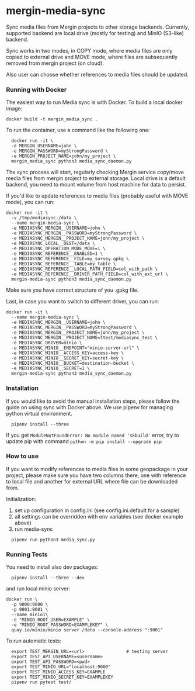 # mergin-media-sync
Sync media files from Mergin projects to other storage backends. Currently, supported backend are local drive (mostly for testing)
and MinIO (S3-like) backend.

Sync works in two modes, in COPY mode, where media files are only copied to external drive and MOVE mode, where files are
subsequently removed from mergin project (on cloud).

Also user can choose whether references to media files should be updated.

### Running with Docker

The easiest way to run Media sync is with Docker.
To build a local docker image:
```
docker build -t mergin_media_sync .
```

To run the container, use a command like the following one: 
```shell
  docker run -it \
  -e MERGIN_USERNAME=john \
  -e MERGIN_PASSWORD=myStrongPassword \
  -e MERGIN_PROJECT_NAME=john/my_project \
  mergin_media_sync python3 media_sync_daemon.py
```
The sync process will start, regularly checking Mergin service copy/move media files from mergin project to external storage.
Local drive is a default backend, you need to mount volume from host machine for data to persist. 

If you'd like to update references to media files (probably useful with MOVE mode), you can run:
```shell
docker run -it \
  -v /tmp/mediasync:/data \
  --name mergin-media-sync \
  -e MEDIASYNC_MERGIN__USERNAME=john \
  -e MEDIASYNC_MERGIN__PASSWORD=myStrongPassword \
  -e MEDIASYNC_MERGIN__PROJECT_NAME=john/my_project \
  -e MEDIASYNC_LOCAL__DEST=/data \
  -e MEDIASYNC_OPERATION_MODE_MOVE=1 \
  -e MEDIASYNC_REFERENCE__ENABLED=1 \
  -e MEDIASYNC_REFERENCE__FILE=my_survey.gpkg \
  -e MEDIASYNC_REFERENCE__TABLE=my_table \
  -e MEDIASYNC_REFERENCE__LOCAL_PATH_FIELD=col_with_path \
  -e MEDIASYNC_REFERENCE__DRIVER_PATH_FIELD=col_with_ext_url \
  mergin-media-sync python3 media_sync_daemon.py
```

Make sure you have correct structure of you .gpkg file.

Last, in case you want to switch to different driver, you can run:
```shell
docker run -it \
  --name mergin-media-sync \
  -e MEDIASYNC_MERGIN__USERNAME=john \
  -e MEDIASYNC_MERGIN__PASSWORD=myStrongPassword \
  -e MEDIASYNC_MERGIN__PROJECT_NAME=john/my_project \
  -e MEDIASYNC_MERGIN__PROJECT_NAME=ttest/mediasync_test \
  -e MEDIASYNC_DRIVER=minio \
  -e MEDIASYNC_MINIO__ENDPOINT="minio-server-url" \
  -e MEDIASYNC_MINIO__ACCESS_KEY=access-key \
  -e MEDIASYNC_MINIO__SECRET_KEY=secret-key \
  -e MEDIASYNC_MINIO__BUCKET=destination-bucket \
  -e MEDIASYNC_MINIO__SECRET=1 \
  mergin-media-sync python3 media_sync_daemon.py
```

### Installation

If you would like to avoid the manual installation steps, please follow the guide on using sync with Docker above. We use pipenv for managing python virtual environment.

```shell
  pipenv install --three
```

If you get `ModuleNotFoundError: No module named 'skbuild'` error, try to update pip with command
`python -m pip install --upgrade pip`


### How to use

If you want to modify references to media files in some geopackage in your project, please make sure you have two columns there,
one with reference to local file and another for external URL where file can be downloaded from.

Initialization:

1. set up configuration in config.ini  (see config.ini.default for a sample)
2. all settings can be overridden with env variables (see docker example above)
3. run media-sync
```shell
  pipenv run python3 media_sync.py
```

### Running Tests
You need to install also dev packages:
```shell
  pipenv install --three --dev
```

and run local minio server:
```shell
docker run \
  -p 9000:9000 \
  -p 9001:9001 \
  --name minio1\
  -e "MINIO_ROOT_USER=EXAMPLE" \
  -e "MINIO_ROOT_PASSWORD=EXAMPLEKEY" \
  quay.io/minio/minio server /data --console-address ":9001"
```

To run automatic tests:
```shell
  export TEST_MERGIN_URL=<url>                # testing server
  export TEST_API_USERNAME=<username>
  export TEST_API_PASSWORD=<pwd>
  export TEST_MINIO_URL="localhost:9000"
  export TEST_MINIO_ACCESS_KEY=EXAMPLE
  export TEST_MINIO_SECRET_KEY=EXAMPLEKEY
  pipenv run pytest test/
```

